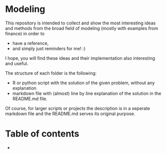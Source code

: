 # Modeling

This repository is intended to collect and show the most interesting ideas and methods from the broad field of modeling (mostly with examples from finance) in order to 
* have a reference,
* and simply just reminders for me! :) 

I hope, you will find these ideas and their implementation also interesting and useful.


The structure of each folder is the following:  
- R or python script with the solution of the given problem, without any explanation
- markdown file with (almost) line by line explanation of the solution in the README.md file. 

Of course, for larger scripts or projects the description is in a seperate markdown file and the README.md serves its original purpose.

# Table of contents

- 